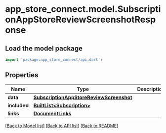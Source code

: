 # app_store_connect.model.SubscriptionAppStoreReviewScreenshotResponse

## Load the model package
```dart
import 'package:app_store_connect/api.dart';
```

## Properties
Name | Type | Description | Notes
------------ | ------------- | ------------- | -------------
**data** | [**SubscriptionAppStoreReviewScreenshot**](SubscriptionAppStoreReviewScreenshot.md) |  | 
**included** | [**BuiltList&lt;Subscription&gt;**](Subscription.md) |  | [optional] 
**links** | [**DocumentLinks**](DocumentLinks.md) |  | 

[[Back to Model list]](../README.md#documentation-for-models) [[Back to API list]](../README.md#documentation-for-api-endpoints) [[Back to README]](../README.md)


